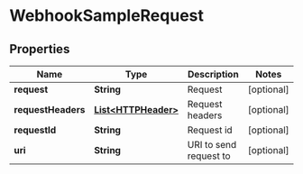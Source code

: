 
# WebhookSampleRequest

## Properties
Name | Type | Description | Notes
------------ | ------------- | ------------- | -------------
**request** | **String** | Request |  [optional]
**requestHeaders** | [**List&lt;HTTPHeader&gt;**](HTTPHeader.md) | Request headers |  [optional]
**requestId** | **String** | Request id |  [optional]
**uri** | **String** | URI to send request to |  [optional]



